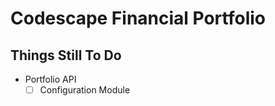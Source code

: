 # Codescape Financial Portfolio

## Things Still To Do

- Portfolio API
  - [ ] Configuration Module
